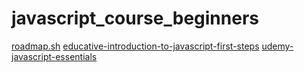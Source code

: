 # javascript_course_beginners

[roadmap.sh](https://roadmap.sh/javascript)
[educative-introduction-to-javascript-first-steps](https://www.educative.io/courses/introduction-to-javascript-first-steps)
[udemy-javascript-essentials](https://www.udemy.com/course/javascript-essentials/)
